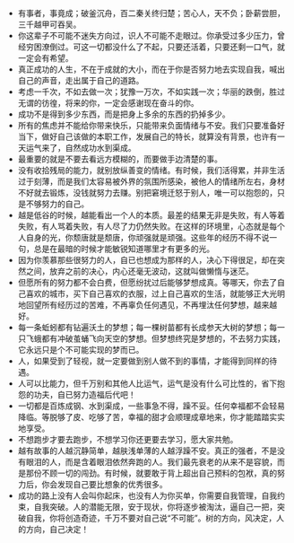 - 有事者，事竟成；破釜沉舟，百二秦关终归楚；苦心人，天不负；卧薪尝胆，三千越甲可吞吴。
- 你这辈子不可能不迷失方向过，识人不可能不走眼过。你承受过多少压力，曾经穷困潦倒过。可这一切都没什么了不起，只要还活着，只要还剩一口气，就一定会有希望。
- 真正成功的人生，不在于成就的大小，而在于你是否努力地去实现自我，喊出自己的声音，走出属于自己的道路。
- 考虑一千次，不如去做一次；犹豫一万次，不如实践一次；华丽的跌倒，胜过无谓的彷徨，将来的你，一定会感谢现在奋斗的你。
- 成功不是得到多少东西，而是把身上多余的东西的扔掉多少。
- 所有的焦虑并不能给你带来快乐，只能带来负面情绪与不安。我们只要准备好当下，做好自己该做的本职工作，发展自己的特长，就算没有背景，也许有一天运气来了，自然成功水到渠成。
- 最重要的就是不要去看远方模糊的，而要做手边清楚的事。
- 没有收拾残局的能力，就别放纵善变的情绪。有时候，我们活得累，并非生活过于刻薄，而是我们太容易被外界的氛围所感染，被他人的情绪所左右，身材不好就去锻炼，没钱就努力去赚。别把窘境迁怒于别人，唯一可以抱怨的，只是不够努力的自己。
- 越是低谷的时候，越能看出一个人的本质。最差的结果无非是失败，有人等着失败，有人骂着失败，有人尽了力仍然失败。在这样的环境里，心态就是每个人自身的光，你颓唐就是颓唐，你顽强就是顽强。这些年的经历不得不说一句，总是在最暗的时候才能敏锐知道哪里才有更多的光。
- 因为你羡慕那些很努力的人，自已也想成为那样的人，决心下得很足，却在突然之间，放弃之前的决心，内心还毫无波动，这就叫做懒惰与迷茫。
- 但愿所有的努力都不会白费，但愿纷扰过后能够梦想成真。等哪天，你去了自己喜欢的城市，买下自己喜欢的衣服，过上自己喜欢的生活，就能够正大光明地回望所有经历过的苦难，不再辜负任何遇见，不再埋汰任何梦想，越来越好。
- 每一条蚯蚓都有钻遍沃土的梦想；每一棵树苗都有长成参天大树的梦想；每一只飞蛾都有冲破茧蛹飞向天空的梦想。但梦想终究是梦想的，不去努力实践，它永远只是个不可能实现的梦而已。
- 人，如果受到了轻视，就一定要做到别人做不到的事情，才能得到同样的待遇。
- 人可以比能力，但千万别和其他人比运气，运气是没有什么可比性的，省下抱怨的功夫，自已努力造福后代吧！
- 一切都是百炼成钢、水到渠成，一些事急不得，躁不妥。任何幸福都不会轻易降临。等脱够了皮、吃够了苦，幸福的甜才会顺理成章地来，你才能踏踏实实地享受。
- 不想跑步才要去跑步，不想学习你还更要去学习，愿大家共勉。
- 越有故事的人越沉静简单，越肤浅单薄的人越浮躁不安。真正的强者，不是没有眼泪的人，而是含着眼泪依然奔跑的人。我们最先衰老的从来不是容貌，而是那份不顾一切的闯劲。有时候，就要敢于背上超出自己预料的包袱，真的努力后，你会发现自己要比想象的优秀很多。
- 成功的路上没有人会叫你起床，也没有人为你买单，你需要自我管理，自我约束，自我突破。人的潜能无限，安于现状，你将逐步被淘汰，逼自己一把，突破自我，你将创造奇迹，千万不要对自己说“不可能”。树的方向，风决定，人的方向，自己决定！




































